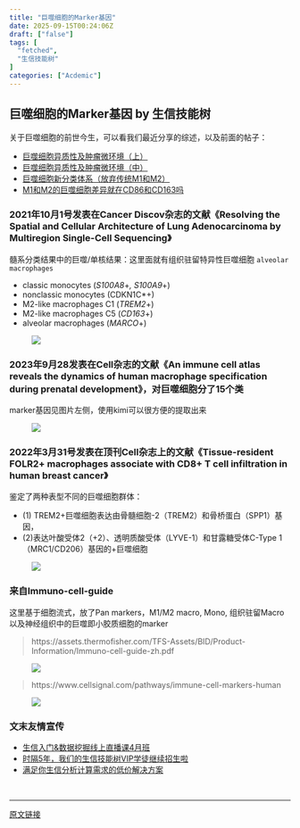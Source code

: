```yaml
---
title: "巨噬细胞的Marker基因"
date: 2025-09-15T00:24:06Z
draft: ["false"]
tags: [
  "fetched",
  "生信技能树"
]
categories: ["Acdemic"]
---
```

巨噬细胞的Marker基因 by 生信技能树
------
<div><section data-tool="mdnice编辑器" data-website="https://www.mdnice.com" data-pm-slice="0 0 []"><p data-tool="mdnice编辑器"><span leaf="">关于巨噬细胞的前世今生，可以看我们最近分享的综述，以及前面的帖子：</span></p><ul><li><section><a href="https://mp.weixin.qq.com/s?__biz=MzI1Njk4ODE0MQ==&amp;mid=2247528626&amp;idx=1&amp;sn=b1d89df7815070fea7bda6bc98eead88&amp;scene=21#wechat_redirect"><span leaf="">巨噬细胞异质性及肿瘤微环境（上）</span></a></section></li><li><section><a href="https://mp.weixin.qq.com/s?__biz=MzI1Njk4ODE0MQ==&amp;mid=2247528936&amp;idx=1&amp;sn=3856f519fb156d04b68f8576ba37028b&amp;scene=21#wechat_redirect"><span leaf="">巨噬细胞异质性及肿瘤微环境（中）</span></a></section></li><li><section><a href="https://mp.weixin.qq.com/s?__biz=MzAxMDkxODM1Ng==&amp;mid=2247524627&amp;idx=1&amp;sn=8b22bc888f19f1426830cd6e28c1a683&amp;scene=21#wechat_redirect"><span leaf="">巨噬细胞新分类体系（放弃传统M1和M2）</span></a></section></li><li><section><a href="https://mp.weixin.qq.com/s?__biz=MzAxMDkxODM1Ng==&amp;mid=2247515731&amp;idx=1&amp;sn=6d728661b6d022a9185e72b94a9267c5&amp;scene=21#wechat_redirect"><span leaf="">M1和M2的巨噬细胞差异就在CD86和CD163吗</span></a></section></li></ul><h3 data-tool="mdnice编辑器"><span></span><span><span leaf="">2021年10月1号发表在Cancer Discov杂志的文献《Resolving the Spatial and Cellular Architecture of Lung Adenocarcinoma by Multiregion Single-Cell Sequencing》</span></span><span></span></h3><p data-tool="mdnice编辑器"><span leaf="">髓系分类结果中的巨噬/单核结果：这里面就有组织驻留特异性巨噬细胞 </span><code><span leaf="">alveolar macrophages</span></code></p><ul><li><section><span leaf="">classic monocytes (</span><em><span leaf="">S100A8</span></em><span leaf="">+</span><em><span leaf="">, S100A9</span></em><span leaf="">+)</span></section></li><li><section><span leaf="">nonclassic monocytes (CDKN1C*+)</span></section></li><li><section><span leaf="">M2-like macrophages C1 (</span><em><span leaf="">TREM2</span></em><span leaf="">+)</span></section></li><li><section><span leaf="">M2-like macrophages C5 (</span><em><span leaf="">CD163</span></em><span leaf="">+)</span></section></li><li><section><span leaf="">alveolar macrophages (</span><em><span leaf="">MARCO</span></em><span leaf="">+)</span></section></li></ul><figure data-tool="mdnice编辑器"><span leaf=""><img data-src="https://mmbiz.qpic.cn/mmbiz_png/cZNhZQ6j4wyhSSvCe8wETumjQwWGIXAkIiaqb7XyhS8b1QVibc2FiaOC5fNLibmUial29FO6m4iaItZmSXuAqgW6iaYBQ/640?wx_fmt=png&amp;from=appmsg" data-ratio="0.32438739789964993" data-type="png" data-w="857" data-imgfileid="100056889" src="https://mmbiz.qpic.cn/mmbiz_png/cZNhZQ6j4wyhSSvCe8wETumjQwWGIXAkIiaqb7XyhS8b1QVibc2FiaOC5fNLibmUial29FO6m4iaItZmSXuAqgW6iaYBQ/640?wx_fmt=png&amp;from=appmsg"></span></figure><h3 data-tool="mdnice编辑器"><span></span><span><span leaf="">2023年9月28发表在Cell杂志的文献《An immune cell atlas reveals the dynamics of human macrophage specification during prenatal development》，对巨噬细胞分了15个类</span></span><span></span></h3><p data-tool="mdnice编辑器"><span leaf="">marker基因见图片左侧，使用kimi可以很方便的提取出来</span></p><figure data-tool="mdnice编辑器"><span leaf=""><img data-src="https://mmbiz.qpic.cn/mmbiz_png/cZNhZQ6j4wyhSSvCe8wETumjQwWGIXAkKy7clcia30e1wibPMK7licHibDVj8MnV5D2jGqvPZSOluIRWvnc8ic0UI1g/640?wx_fmt=png&amp;from=appmsg" data-ratio="0.44525547445255476" data-type="png" data-w="959" data-imgfileid="100056890" src="https://mmbiz.qpic.cn/mmbiz_png/cZNhZQ6j4wyhSSvCe8wETumjQwWGIXAkKy7clcia30e1wibPMK7licHibDVj8MnV5D2jGqvPZSOluIRWvnc8ic0UI1g/640?wx_fmt=png&amp;from=appmsg"></span></figure><h3 data-tool="mdnice编辑器"><span></span><span><span leaf="">2022年3月31号发表在顶刊Cell杂志上的文献《Tissue-resident FOLR2+ macrophages associate with CD8+ T cell infiltration in human breast cancer》</span></span><span></span></h3><p data-tool="mdnice编辑器"><span leaf="">鉴定了两种表型不同的巨噬细胞群体：</span></p><ul><li><section><span leaf="">(1) TREM2+巨噬细胞表达由骨髓细胞-2（TREM2）和骨桥蛋白（SPP1）基因，</span></section></li><li><section><span leaf="">(2)表达叶酸受体2（+2）、透明质酸受体（LYVE-1）和甘露糖受体C-Type 1（MRC1/CD206）基因的+巨噬细胞</span></section></li></ul><figure data-tool="mdnice编辑器"><span leaf=""><img data-src="https://mmbiz.qpic.cn/mmbiz_png/cZNhZQ6j4wyhSSvCe8wETumjQwWGIXAkiaM8iamwTyQLiansRIOqJ8mU1Y1T4jxwjFUQCqqRjRvCkxNB64Zmx4wvQ/640?wx_fmt=png&amp;from=appmsg" data-ratio="0.45913461538461536" data-type="png" data-w="832" data-imgfileid="100056887" src="https://mmbiz.qpic.cn/mmbiz_png/cZNhZQ6j4wyhSSvCe8wETumjQwWGIXAkiaM8iamwTyQLiansRIOqJ8mU1Y1T4jxwjFUQCqqRjRvCkxNB64Zmx4wvQ/640?wx_fmt=png&amp;from=appmsg"></span></figure><h3 data-tool="mdnice编辑器"><span></span><span><span leaf="">来自Immuno-cell-guide</span></span><span></span></h3><p data-tool="mdnice编辑器"><span leaf="">这里基于细胞流式，放了Pan markers，M1/M2 macro, Mono, 组织驻留Macro以及神经组织中的巨噬即小胶质细胞的marker</span></p><blockquote><span></span><p><span leaf="">https://assets.thermofisher.com/TFS-Assets/BID/Product-Information/Immuno-cell-guide-zh.pdf</span></p></blockquote><figure data-tool="mdnice编辑器"><span leaf=""><img data-src="https://mmbiz.qpic.cn/mmbiz_png/cZNhZQ6j4wyhSSvCe8wETumjQwWGIXAkGOVRxWicboSNnFiadicIWA1yJyQiaiaqAHTEQX5Iqh4Uwa421bzONibGBzxg/640?wx_fmt=png&amp;from=appmsg" data-ratio="0.6092592592592593" data-type="png" data-w="1080" data-imgfileid="100056891" src="https://mmbiz.qpic.cn/mmbiz_png/cZNhZQ6j4wyhSSvCe8wETumjQwWGIXAkGOVRxWicboSNnFiadicIWA1yJyQiaiaqAHTEQX5Iqh4Uwa421bzONibGBzxg/640?wx_fmt=png&amp;from=appmsg"></span></figure><blockquote><span></span><p><span leaf="">https://www.cellsignal.com/pathways/immune-cell-markers-human</span></p></blockquote><figure data-tool="mdnice编辑器"><span leaf=""><img data-src="https://mmbiz.qpic.cn/mmbiz_png/cZNhZQ6j4wyhSSvCe8wETumjQwWGIXAkm8ibGS0D8zKZqNAu30Pzjj3mYiaZp4JnEYiaRd5fm4b2HGJgzKSyVuK8g/640?wx_fmt=png&amp;from=appmsg" data-ratio="0.6669970267591675" data-type="png" data-w="1009" data-imgfileid="100056888" src="https://mmbiz.qpic.cn/mmbiz_png/cZNhZQ6j4wyhSSvCe8wETumjQwWGIXAkm8ibGS0D8zKZqNAu30Pzjj3mYiaZp4JnEYiaRd5fm4b2HGJgzKSyVuK8g/640?wx_fmt=png&amp;from=appmsg"></span></figure><h3 data-tool="mdnice编辑器"><span></span><span><span leaf="">文末友情宣传</span></span><span></span></h3><ul><li><section><a href="https://mp.weixin.qq.com/s?__biz=MzAxMDkxODM1Ng==&amp;mid=2247539788&amp;idx=1&amp;sn=62a09c7af6373658bf81c149eb0b4026&amp;scene=21#wechat_redirect"><span leaf="">生信入门&amp;数据挖掘线上直播课4月班</span></a></section></li><li><section><a href="http://mp.weixin.qq.com/s?__biz=MzAxMDkxODM1Ng==&amp;mid=2247524148&amp;idx=1&amp;sn=7806da6feb41a36493c519c1cfc1d3ac&amp;chksm=9b4bdf8fac3c569960369602f1ef26639cb366b250f233b2297d1f059471c0458335bfc0b829&amp;scene=21#wechat_redirect"><span leaf="">时隔5年，我们的生信技能树VIP学徒继续招生啦</span></a></section></li><li><section><a href="https://mp.weixin.qq.com/s?__biz=MzAxMDkxODM1Ng==&amp;mid=2247535760&amp;idx=2&amp;sn=1e02a2e982a046ecf6389231e6768d5b&amp;scene=21#wechat_redirect"><span leaf="">满足你生信分析计算需求的低价解决方案</span></a></section></li></ul></section><section><span leaf=""><br></span></section><p><mp-style-type data-value="3"></mp-style-type></p></div>  
<hr>
<a href="https://mp.weixin.qq.com/s/sWM__9fIuL_jajoc9AY0-w",target="_blank" rel="noopener noreferrer">原文链接</a>
